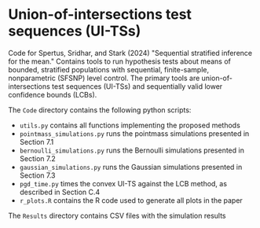 # Union-of-intersections test sequences (UI-TSs)

Code for Spertus, Sridhar, and Stark (2024) "Sequential stratified inference for the mean."
Contains tools to run hypothesis tests about means of bounded, stratified populations with sequential, finite-sample, nonparametric (SFSNP) level control. 
The primary tools are union-of-intersections test sequences (UI-TSs) and sequentially valid lower confidence bounds (LCBs).

The `Code` directory contains the following python scripts:

- `utils.py` contains all functions implementing the proposed methods
- `pointmass_simulations.py` runs the pointmass simulations presented in Section 7.1
- `bernoulli_simulations.py` runs the Bernoulli simulations presented in Section 7.2
- `gaussian_simulations.py` runs the Gaussian simulations presented in Section 7.3
- `pgd_time.py` times the convex UI-TS against the LCB method, as described in Section C.4
- `r_plots.R` contains the R code used to generate all plots in the paper

The `Results` directory contains CSV files with the simulation results
